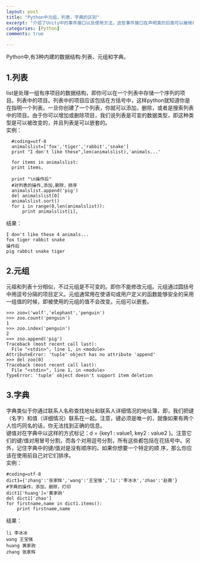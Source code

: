 ```yaml
---
layout: post
title: "Python中元组，列表，字典的区别"
excerpt: "介绍了Unity中的事件接口以及使用方法，这些事件接口在声明类的后面可以被继承，继承之后便可以使用相对应的事件了。"
categories: [Python]
comments: true

---
```

Python中,有3种内建的数据结构:列表、元组和字典。  
## 1.列表  
 list是处理一组有序项目的数据结构，即你可以在一个列表中存储一个序列的项目。列表中的项目。列表中的项目应该包括在方括号中，这样python就知道你是在指明一个列表。一旦你创建了一个列表，你就可以添加，删除，或者是搜索列表中的项目。由于你可以增加或删除项目，我们说列表是可变的数据类型，即这种类型是可以被改变的，并且列表是可以嵌套的。  
实例：

      #coding=utf-8
      animalslist=['fox','tiger','rabbit','snake']
      print "I don't like these",len(animalslist),'animals...'

      for items in animalslist:
      print items,

      print "\n操作后"   
      #对列表的操作,添加,删除，排序
      animalslist.append('pig')
      del animalslist[0]
      animalslist.sort()
      for i in range(0,len(animalslist)):
          print animalslist[i],

结果：

    I don't like these 4 animals...
    fox tiger rabbit snake
    操作后
    pig rabbit snake tiger

## 2.元组  
 元祖和列表十分相似，不过元组是不可变的。即你不能修改元组。元组通过圆括号中用逗号分隔的项目定义。元组通常用在使语句或用户定义的函数能够安全的采用一组值的时候，即被使用的元组的值不会改变。元组可以嵌套。

    >>> zoo=('wolf','elephant','penguin')
    >>> zoo.count('penguin')
    1
    >>> zoo.index('penguin')
    2
    >>> zoo.append('pig')
    Traceback (most recent call last):
      File "<stdin>", line 1, in <module>
    AttributeError: 'tuple' object has no attribute 'append'
    >>> del zoo[0]
    Traceback (most recent call last):
      File "<stdin>", line 1, in <module>
    TypeError: 'tuple' object doesn't support item deletion

## 3.字典  
字典类似于你通过联系人名称查找地址和联系人详细情况的地址簿，即，我们把键（名字）和值（详细情况）联系在一起。注意，键必须是唯一的，就像如果有两个人恰巧同名的话，你无法找到正确的信息。  
键值对在字典中以这样的方式标记：d = {key1 : value1, key2 : value2 }。注意它们的键/值对用冒号分割，而各个对用逗号分割，所有这些都包括在花括号中。另外，记住字典中的键/值对是没有顺序的。如果你想要一个特定的顺 序，那么你应该在使用前自己对它们排序。  
实例：

    #coding=utf-8
    dict1={'zhang':'张家辉','wang':'王宝强','li':'李冰冰','zhao':'赵薇'}
    #字典的操作，添加，删除，打印
    dict1['huang']='黄家驹'
    del dict1['zhao']
    for firstname,name in dict1.items():
        print firstname,name

结果：

    li 李冰冰
    wang 王宝强
    huang 黄家驹
    zhang 张家辉
